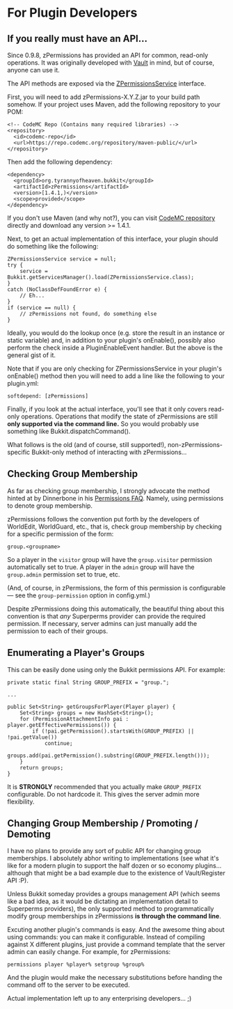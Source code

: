 # For Plugin Developers #

## If you really must have an API... ##

Since 0.9.8, zPermissions has provided an API for common, read-only operations. It was originally developed with [Vault](http://dev.bukkit.org/projects/vault) in mind, but of course, anyone can use it.

The API methods are exposed via the [ZPermissionsService](https://github.com/ZerothAngel/zPermissions/blob/master/src/main/java/org/tyrannyofheaven/bukkit/zPermissions/ZPermissionsService.java) interface.

First, you will need to add zPermissions-X.Y.Z.jar to your build path somehow. If your project uses Maven, add the following repository to your POM:

    <!-- CodeMC Repo (Contains many required libraries) -->
    <repository>
      <id>codemc-repo</id>
      <url>https://repo.codemc.org/repository/maven-public/</url>
    </repository>

Then add the following dependency:

    <dependency>
      <groupId>org.tyrannyofheaven.bukkit</groupId>
      <artifactId>zPermissions</artifactId>
      <version>[1.4.1,)</version>
      <scope>provided</scope>
    </dependency>

If you don't use Maven (and why not?), you can visit [CodeMC repository](https://repo.codemc.org/) directly and download any version >= 1.4.1.

Next, to get an actual implementation of this interface, your plugin should do something like the following:

    ZPermissionsService service = null;
    try {
        service = Bukkit.getServicesManager().load(ZPermissionsService.class);
    }
    catch (NoClassDefFoundError e) {
        // Eh...
    }
    if (service == null) {
        // zPermissions not found, do something else
    }

Ideally, you would do the lookup once (e.g. store the result in an instance or static variable) and, in addition to your plugin's onEnable(), possibly also perform the check inside a PluginEnableEvent handler. But the above is the general gist of it.

Note that if you are only checking for ZPermissionsService in your plugin's onEnable() method then you will need to add a line like the following to your plugin.yml:

    softdepend: [zPermissions]

Finally, if you look at the actual interface, you'll see that it only covers read-only operations. Operations that modify the state of zPermissions are still **only supported via the command line.** So you would probably use something like Bukkit.dispatchCommand().

What follows is the old (and of course, still supported!), non-zPermissions-specific Bukkit-only method of interacting with zPermissions...

## Checking Group Membership ##

As far as checking group membership, I strongly advocate the method hinted at by Dinnerbone in his [Permissions FAQ](http://forums.bukkit.org/threads/permissions-faq.25080/). Namely, using permissions to denote group membership.

zPermissions follows the convention put forth by the developers of WorldEdit, WorldGuard, etc., that is, check group membership by checking for a specific permission of the form:

    group.<groupname>

So a player in the `visitor` group will have the `group.visitor` permission automatically set to true. A player in the `admin` group will have the `group.admin` permission set to true, etc.

(And, of course, in zPermissions, the form of this permission is configurable &mdash; see the `group-permission` option in config.yml.)

Despite zPermissions doing this automatically, the beautiful thing about this convention is that *any* Superperms provider can provide the required permission. If necessary, server admins can just manually add the permission to each of their groups.

## Enumerating a Player's Groups ##

This can be easily done using only the Bukkit permissions API. For example:

    private static final String GROUP_PREFIX = "group.";

    ...

    public Set<String> getGroupsForPlayer(Player player) {
	    Set<String> groups = new HashSet<String>();
        for (PermissionAttachmentInfo pai : player.getEffectivePermissions()) {
            if (!pai.getPermission().startsWith(GROUP_PREFIX) || !pai.getValue())
                continue;
            groups.add(pai.getPermission().substring(GROUP_PREFIX.length()));
        }
        return groups;
	}

It is **STRONGLY** recommended that you actually make `GROUP_PREFIX` configurable. Do not hardcode it. This gives the server admin more flexibility.

## Changing Group Membership / Promoting / Demoting ##

I have no plans to provide any sort of public API for changing group memberships. I absolutely abhor writing to implementations (see what it's like for a modern plugin to support the half dozen or so economy plugins... although that might be a bad example due to the existence of Vault/Register API :P).

Unless Bukkit someday provides a groups management API (which seems like a bad idea, as it would be dictating an implementation detail to Superperms providers), the only supported method to programmatically modify group memberships in zPermissions **is through the command line**.

Excuting another plugin's commands is easy. And the awesome thing about using commands: you can make it configurable. Instead of compiling against X different plugins, just provide a command template that the server admin can easily change. For example, for zPermissions:

    permissions player %player% setgroup %group%

And the plugin would make the necessary substitutions before handing the command off to the server to be executed.

Actual implementation left up to any enterprising developers... ;)
